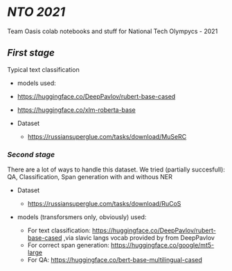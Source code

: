 # _NTO 2021_
Team Oasis colab notebooks and stuff for National Tech Olympycs - 2021

## _First stage_
Typical text classification
* models used:
 * https://huggingface.co/DeepPavlov/rubert-base-cased
 * https://huggingface.co/xlm-roberta-base

* Dataset
   * https://russiansuperglue.com/tasks/download/MuSeRC

### _Second stage_

There are a lot of ways to handle this dataset. We tried (partially succesfull): QA, Classification, Span generation with and withous NER

* Dataset
  * https://russiansuperglue.com/tasks/download/RuCoS

* models (transforsmers only, obviously) used:
  * For text classification: 
    https://huggingface.co/DeepPavlov/rubert-base-cased ,via slavic langs vocab provided by from DeepPavlov
  * For correct span generation:
    https://huggingface.co/google/mt5-large
  * For QA:
    https://huggingface.co/bert-base-multilingual-cased
 



